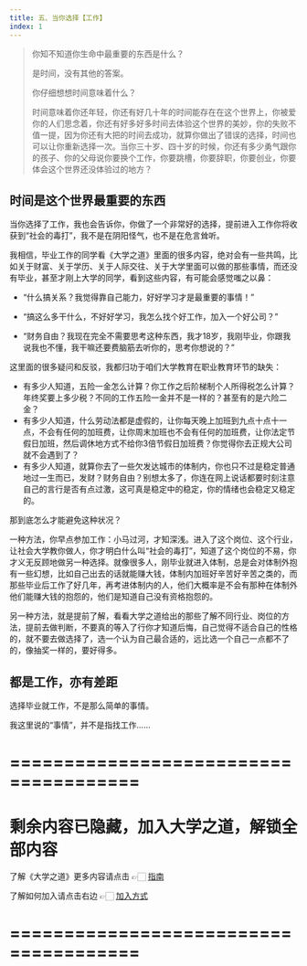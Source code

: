 ```yaml
---
title: 五、当你选择【工作】
index: 1
---
```


> 你知不知道你生命中最重要的东西是什么？
>
> 是时间，没有其他的答案。
>
> 你仔细想想时间意味着什么？
>
> 时间意味着你还年轻，你还有好几十年的时间能存在在这个世界上，你被爱你的人们思念着，你还有好多好多时间去体验这个世界的美妙，你的失败不值一提，因为你还有大把的时间去成功，就算你做出了错误的选择，时间也可以让你重新选择一次。当你三十岁、四十岁的时候，你还有多少勇气跟你的孩子、你的父母说你要换个工作，你要跳槽，你要辞职，你要创业，你要体会这个世界还没体验过的地方？

## 时间是这个世界最重要的东西

当你选择了工作，我也会告诉你，你做了一个非常好的选择，提前进入工作你将收获到“社会的毒打”，我不是在阴阳怪气，也不是在危言耸听。

我相信，毕业工作的同学看《大学之道》里面的很多内容，绝对会有一些共鸣，比如关于财富、关于学历、关于人际交往、关于大学里面可以做的那些事情，而还没有毕业，甚至才刚上大学的同学，看到这些内容，有可能会感觉嗤之以鼻：

- “什么搞关系？我觉得靠自己能力，好好学习才是最重要的事情！”

- “搞这么多干什么，不好好学习，我怎么找个好工作，加入一个好公司？”

- “财务自由？我现在完全不需要思考这种东西，我才18岁，我刚毕业，你跟我说我也不懂，我干嘛还要费脑筋去听你的，思考你想说的？”

这里面的很多疑问和反驳，我都归功于咱们大学教育在职业教育环节的缺失：

- 有多少人知道，五险一金怎么计算？你工作之后阶梯制个人所得税怎么计算？年终奖要上多少税？不同的工作五险一金并不是一样的？甚至有的是六险二金？
- 有多少人知道，什么劳动法都是虚假的，让你每天晚上加班到九点十点十一点，不会有任何的加班费，让你周末加班也不会有任何的加班费，让你法定节假日加班，然后调休地方式不给你3倍节假日加班费？你觉得你去正规大公司就不会遇到了？
- 有多少人知道，就算你去了一些欠发达城市的体制内，你也只不过是稳定普通地过一生而已，发财？财务自由？别想太多了，你连在网上说话都要时刻注意自己的言行是否有点过激，这可真是稳定中的稳定，你的情绪也会稳定又稳定的。

那到底怎么才能避免这种状况？

一种方法，你早点参加工作：小马过河，才知深浅。进入了这个岗位、这个行业，让社会大学教你做人，你才明白什么叫“社会的毒打”，知道了这个岗位的不易，你才义无反顾地做另一种选择。就像很多人，刚毕业就进入体制，总是会对体制外抱有一些幻想，比如自己出去的话就能赚大钱，体制内加班好辛苦好辛苦之类的，而那些毕业后工作了好几年，再考进体制内的人，他们大概率是不会有那种在体制外他们能赚大钱的抱怨的，他们是知道自己没有资格抱怨的。

另一种方法，就是提前了解，看看大学之道给出的那些了解不同行业、岗位的方法，提前去做判断，不要真的等入了行你才知道后悔，自己觉得不适合自己的性格的，就不要去做选择了，选一个认为自己最合适的，远比选一个自己一点都不了的，像抽奖一样的，要好得多。

## 都是工作，亦有差距

选择毕业就工作，不是那么简单的事情。

我这里说的“事情”，并不是指找工作……

# ======================================

# 剩余内容已隐藏，加入大学之道，解锁全部内容

了解《大学之道》更多内容请点击 👉🏻 [指南](/pay/daxuezhidao)

了解如何加入请点击右边 👉🏻 [加入方式](/pay/jiaru)

# ======================================

